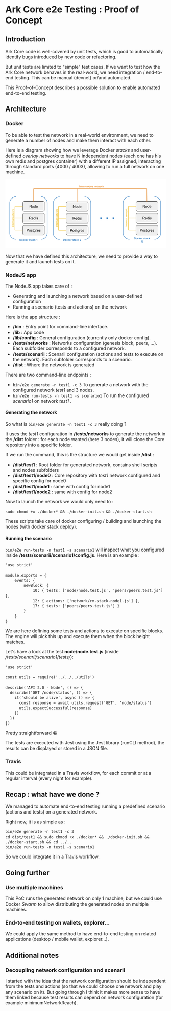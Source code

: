# Ark Core e2e Testing : Proof of Concept

## Introduction

Ark Core code is well-covered by unit tests, which is good to automatically identify bugs introduced by new code or refactoring.

But unit tests are limited to "simple" test cases. If we want to test how the Ark Core network behaves in the real-world, we need integration / end-to-end testing. This can be manual (devnet) or/and automated.

This Proof-of-Concept describes a possible solution to enable automated end-to-end testing.

## Architecture

### Docker

To be able to test the network in a real-world environment, we need to generate a number of nodes and make them interact with each other.

Here is a diagram showing how we leverage Docker *stacks* and user-defined *overlay networks* to have N independent nodes (each one has his own redis and postgres container) with a different IP assigned, interacting through standard ports (4000 / 4003), allowing to run a full network on one machine.

![Docker diagram](img/docker-architecture.png)

Now that we have defined this architecture, we need to provide a way to generate it and launch tests on it.

### NodeJS app

The NodeJS app takes care of : 

 - Generating and launching a network based on a user-defined configuration
 - Running a scenario (tests and actions) on the network

Here is the app structure :

- **/bin** : Entry point for command-line interface.
- **/lib** : App code
 - **/lib/config** : General configuration (currently only docker config).
 - **/tests/networks** : Networks configuration (genesis block, peers, ...). Each subfolder corresponds to a configured network.
 - **/tests/scenarii** : Scenarii configuration (actions and tests to execute on the network). Each subfolder corresponds to a scenario.
 - **/dist** : Where the network is generated

There are two command-line endpoints :

 - `bin/e2e generate -n test1 -c 3` To generate a network with the configured network *test1* and 3 nodes.
 - `bin/e2e run-tests -n test1 -s scenario1` To run the configured *scenario1* on network *test1* .

#### Generating the network

So what is `bin/e2e generate -n test1 -c 3` really doing ?

It uses the *test1* configuration in **/tests/networks** to generate the network in the **/dist** folder : for each node wanted (here 3 nodes), it will clone the Core repository into a specific folder.

If we run the command, this is the structure we would get inside **/dist** :

 - **/dist/test1** : Root folder for generated network, contains shell scripts and nodes subfolders
 - **/dist/test1/node0** : Core repository with *test1* network configured and specific config for node0
 - **/dist/test1/node1** : same with config for node1
 - **/dist/test1/node2** : same with config for node2

Now to launch the network we would only need to :

    sudo chmod +x ./docker* && ./docker-init.sh && ./docker-start.sh

These scripts take care of docker configuring / building and launching the nodes (with docker stack deploy).

#### Running the scenario

`bin/e2e run-tests -n test1 -s scenario1` will inspect what you configured inside **/tests/scenarii/scenario1/config.js**. Here is an example :

    'use strict'
    
    module.exports = {
        events: {
            newBlock: {
                10: { tests: ['node/node.test.js', 'peers/peers.test.js'] },
                12: { actions: ['network/rm-stack-node1.js'] },
                17: { tests: ['peers/peers.test.js'] }
            }
        }
    }

 We are here defining some tests and actions to execute on specific blocks. The engine will pick this up and execute them when the block height matches.

Let's have a look at the test **node/node.test.js** (inside */tests/scenarii/scenario1/tests/*):

    'use strict'
    
    const utils = require('../../../utils')
    
    describe('API 2.0 - Node', () => {
      describe('GET /node/status', () => {
        it('should be alive', async () => {
          const response = await utils.request('GET', 'node/status')
          utils.expectSuccessful(response)
        })
      })
    })

Pretty straightforward 😀

The tests are executed with Jest using the Jest library (runCLI method), the results can be displayed or stored in a JSON file. 

### Travis

This could be integrated in a Travis workflow, for each commit or at a regular interval (every night for example).

## Recap : what have we done ?

We managed to automate end-to-end testing running a predefined scenario (actions and tests) on a generated network.

Right now, it is as simple as :

    bin/e2e generate -n test1 -c 3
    cd dist/test1 && sudo chmod +x ./docker* && ./docker-init.sh && ./docker-start.sh && cd ../..
    bin/e2e run-tests -n test1 -s scenario1

So we could integrate it in a Travis workflow.

## Going further

### Use multiple machines

This PoC runs the generated network on only 1 machine, but we could use Docker *Swarm* to allow distributing the generated nodes on multiple machines.

### End-to-end testing on wallets, explorer...

We could apply the same method to have end-to-end testing on related applications (desktop / mobile wallet, explorer...).

## Additional notes

### Decoupling network configuration and scenarii

I started with the idea that the network configuration should be independent from the tests and actions (so that we could choose one network and play any scenario on it). But going through I think it makes more sense to have them linked because test results can depend on network configuration (for example minimumNetworkReach).